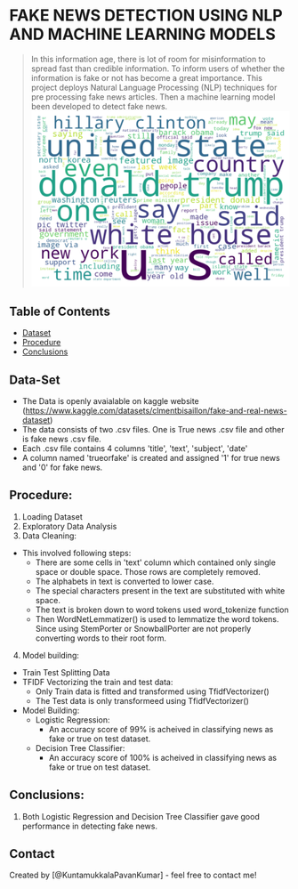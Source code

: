 # FAKE NEWS DETECTION USING NLP AND MACHINE LEARNING MODELS
> In this information age, there is lot of room for misinformation to spread fast than credible information. To inform users of whether the information is fake or not has become a great importance. This project deploys Natural Language Processing (NLP) techniques for pre processing fake news articles. Then a machine learning model been developed to detect fake news.
![Word_Cloud](https://github.com/KuntamukkalaPavanKumar/code_clause_fake_news_detection/blob/main/wordcloudfakenews.png)


## Table of Contents
* [Dataset](#data-set)
* [Procedure](#procedure)
* [Conclusions](#conclusions)


## Data-Set
- The Data is openly avaialable on kaggle website (https://www.kaggle.com/datasets/clmentbisaillon/fake-and-real-news-dataset)
- The data consists of two .csv files. One is True news .csv file and other is fake news .csv file.
- Each .csv file contains 4 columns 'title', 'text', 'subject', 'date'
- A column named 'trueorfake' is created and assigned '1' for true news and '0' for fake news.

## Procedure:
1. Loading Dataset
2. Exploratory Data Analysis
3. Data Cleaning:
- This involved following steps:
    - There are some cells in 'text' column which contained only single space or double space. Those rows are completely removed.
    - The alphabets in text is converted to lower case.
    - The special characters present in the text are substituted with white space.
    - The text is broken down to word tokens used word_tokenize function
    - Then WordNetLemmatizer() is used to lemmatize the word tokens. Since using StemPorter or SnowballPorter are not properly converting words to their root form.
4. Model building:
- Train Test Splitting Data
- TFIDF Vectorizing the train and test data:
    - Only Train data is fitted and transformed using TfidfVectorizer()
    - The Test data is only transformeed using TfidfVectorizer()
- Model Building:
    - Logistic Regression:
        - An accuracy score of 99% is acheived in classifying news as fake or true on test dataset.
    - Decision Tree Classifier:
        - An accuracy score of 100% is acheived in classifying news as fake or true on test dataset.

## Conclusions:
1. Both Logistic Regression and Decision Tree Classifier gave good performance in detecting fake news.

## Contact
Created by [@KuntamukkalaPavanKumar] - feel free to contact me!

